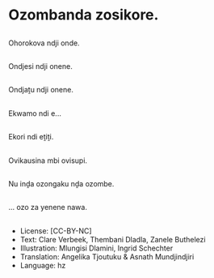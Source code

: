 # Ozombanda zosikore.

##
Ohorokova ndji onde.

##
Ondjesi ndji onene.

##
Ondjaṱu ndji onene.

##
Ekwamo ndi e...

##
Ekori ndi eṱiṱi.

##
Ovikausina mbi ovisupi.

##
Nu inḓa ozongaku nḓa ozombe.

##
... ozo za yenene nawa.

##
* License: [CC-BY-NC]
* Text: Clare Verbeek, Thembani Dladla, Zanele Buthelezi
* Illustration: Mlungisi Dlamini, Ingrid Schechter
* Translation: Angelika Tjoutuku & Asnath Mundjindjiri
* Language: hz
